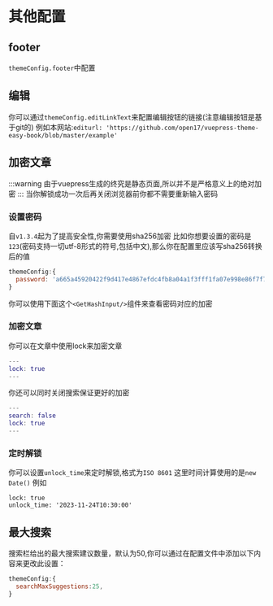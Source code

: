 # 其他配置
## footer
`themeConfig.footer`中配置
## 编辑
你可以通过`themeConfig.editLinkText`来配置编辑按钮的链接(注意编辑按钮是基于git的)
例如本网站:`editurl: 'https://github.com/open17/vuepress-theme-easy-book/blob/master/example'`
## 加密文章
:::warning 由于vuepress生成的终究是静态页面,所以并不是严格意义上的绝对加密
:::
当你解锁成功一次后再关闭浏览器前你都不需要重新输入密码
### 设置密码
自`v1.3.4`起为了提高安全性,你需要使用sha256加密
比如你想要设置的密码是`123`(密码支持一切utf-8形式的符号,包括中文),那么你在配置里应该写sha256转换后的值
```js
themeConfig:{
  password: 'a665a45920422f9d417e4867efdc4fb8a04a1f3fff1fa07e998e86f7f7a27ae3',
}
```
你可以使用下面这个`<GetHashInput/>`组件来查看密码对应的加密
<GetHashInput/>
### 加密文章
你可以在文章中使用lock来加密文章
```m
---
lock: true
---
```
你还可以同时关闭搜索保证更好的加密

```m
---
search: false
lock: true
---
```
### 定时解锁
你可以设置`unlock_time`来定时解锁,格式为`ISO 8601`
这里时间计算使用的是`new Date()`
例如
```
lock: true
unlock_time: '2023-11-24T10:30:00'
```
## 最大搜索
搜索栏给出的最大搜索建议数量，默认为50,你可以通过在配置文件中添加以下内容来更改此设置：
```js
themeConfig:{
  searchMaxSuggestions:25,
}
```